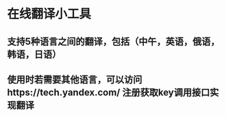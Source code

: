 # 在线翻译小工具
## 支持5种语言之间的翻译，包括（中午，英语，俄语，韩语，日语）
## 使用时若需要其他语言，可以访问https://tech.yandex.com/ 注册获取key调用接口实现翻译
